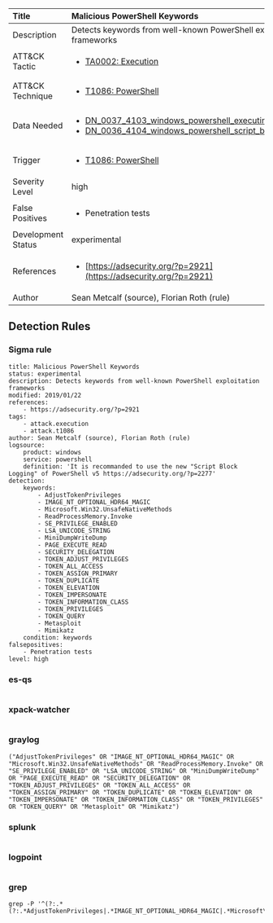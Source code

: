 | Title                | Malicious PowerShell Keywords                                                                                                                                                 |
|:---------------------|:------------------------------------------------------------------------------------------------------------------------------------------------------------|
| Description          | Detects keywords from well-known PowerShell exploitation frameworks                                                                                                                                           |
| ATT&amp;CK Tactic    | <ul><li>[TA0002: Execution](https://attack.mitre.org/tactics/TA0002)</li></ul>  |
| ATT&amp;CK Technique | <ul><li>[T1086: PowerShell](https://attack.mitre.org/techniques/T1086)</li></ul>                             |
| Data Needed          | <ul><li>[DN_0037_4103_windows_powershell_executing_pipeline](../Data_Needed/DN_0037_4103_windows_powershell_executing_pipeline.md)</li><li>[DN_0036_4104_windows_powershell_script_block](../Data_Needed/DN_0036_4104_windows_powershell_script_block.md)</li></ul>                                                         |
| Trigger              | <ul><li>[T1086: PowerShell](../Triggers/T1086.md)</li></ul>  |
| Severity Level       | high                                                                                                                                                 |
| False Positives      | <ul><li>Penetration tests</li></ul>                                                                  |
| Development Status   | experimental                                                                                                                                                |
| References           | <ul><li>[https://adsecurity.org/?p=2921](https://adsecurity.org/?p=2921)</li></ul>                                                          |
| Author               | Sean Metcalf (source), Florian Roth (rule)                                                                                                                                                |


## Detection Rules

### Sigma rule

```
title: Malicious PowerShell Keywords
status: experimental
description: Detects keywords from well-known PowerShell exploitation frameworks
modified: 2019/01/22
references:
    - https://adsecurity.org/?p=2921
tags:
    - attack.execution
    - attack.t1086
author: Sean Metcalf (source), Florian Roth (rule)
logsource:
    product: windows
    service: powershell
    definition: 'It is recommanded to use the new "Script Block Logging" of PowerShell v5 https://adsecurity.org/?p=2277'
detection:
    keywords:
        - AdjustTokenPrivileges
        - IMAGE_NT_OPTIONAL_HDR64_MAGIC
        - Microsoft.Win32.UnsafeNativeMethods
        - ReadProcessMemory.Invoke
        - SE_PRIVILEGE_ENABLED
        - LSA_UNICODE_STRING
        - MiniDumpWriteDump
        - PAGE_EXECUTE_READ
        - SECURITY_DELEGATION
        - TOKEN_ADJUST_PRIVILEGES
        - TOKEN_ALL_ACCESS
        - TOKEN_ASSIGN_PRIMARY
        - TOKEN_DUPLICATE
        - TOKEN_ELEVATION
        - TOKEN_IMPERSONATE
        - TOKEN_INFORMATION_CLASS
        - TOKEN_PRIVILEGES
        - TOKEN_QUERY
        - Metasploit
        - Mimikatz
    condition: keywords
falsepositives:
    - Penetration tests
level: high

```





### es-qs
    
```

```


### xpack-watcher
    
```

```


### graylog
    
```
("AdjustTokenPrivileges" OR "IMAGE_NT_OPTIONAL_HDR64_MAGIC" OR "Microsoft.Win32.UnsafeNativeMethods" OR "ReadProcessMemory.Invoke" OR "SE_PRIVILEGE_ENABLED" OR "LSA_UNICODE_STRING" OR "MiniDumpWriteDump" OR "PAGE_EXECUTE_READ" OR "SECURITY_DELEGATION" OR "TOKEN_ADJUST_PRIVILEGES" OR "TOKEN_ALL_ACCESS" OR "TOKEN_ASSIGN_PRIMARY" OR "TOKEN_DUPLICATE" OR "TOKEN_ELEVATION" OR "TOKEN_IMPERSONATE" OR "TOKEN_INFORMATION_CLASS" OR "TOKEN_PRIVILEGES" OR "TOKEN_QUERY" OR "Metasploit" OR "Mimikatz")
```


### splunk
    
```

```


### logpoint
    
```

```


### grep
    
```
grep -P '^(?:.*(?:.*AdjustTokenPrivileges|.*IMAGE_NT_OPTIONAL_HDR64_MAGIC|.*Microsoft\\.Win32\\.UnsafeNativeMethods|.*ReadProcessMemory\\.Invoke|.*SE_PRIVILEGE_ENABLED|.*LSA_UNICODE_STRING|.*MiniDumpWriteDump|.*PAGE_EXECUTE_READ|.*SECURITY_DELEGATION|.*TOKEN_ADJUST_PRIVILEGES|.*TOKEN_ALL_ACCESS|.*TOKEN_ASSIGN_PRIMARY|.*TOKEN_DUPLICATE|.*TOKEN_ELEVATION|.*TOKEN_IMPERSONATE|.*TOKEN_INFORMATION_CLASS|.*TOKEN_PRIVILEGES|.*TOKEN_QUERY|.*Metasploit|.*Mimikatz))'
```



